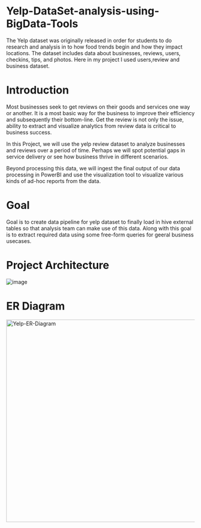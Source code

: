 # Yelp-DataSet-analysis-using-BigData-Tools
The Yelp dataset was originally released in order for students to do research and analysis in to how food trends begin and how they impact locations. The dataset includes data about businesses, reviews, users, checkins, tips, and photos. Here in my project I used users,review and business dataset.


# Introduction
Most businesses seek to get reviews on their goods and services one way or another. It is a most basic way for the business to improve their efficiency and subsequently their bottom-line. Get the review is not only the issue, ability to extract and visualize analytics from review data is critical to business success.

In this Project, we will use the yelp review dataset to analyze businesses and reviews over a period of time. Perhaps we will spot potential gaps in service delivery or see how business thrive in different scenarios.

Beyond processing this data, we will ingest the final output of our data processing in PowerBI and use the visualization tool to visualize various kinds of ad-hoc reports from the data.

# Goal
Goal is to create data pipeline for yelp dataset to finally load in hive external tables so that analysis team can make use of this data. Along with this goal is to extract required data using some free-form queries for geeral business usecases.

# Project Architecture

![image](https://user-images.githubusercontent.com/100192175/158570014-b898e40e-586f-41f2-ba52-9a4b3e798653.png)

# ER Diagram
<img width="540" alt="Yelp-ER-Diagram" src="https://user-images.githubusercontent.com/100192175/158572672-48e74fbd-1fc5-4955-a7f2-0e3a4251a2e7.png">
